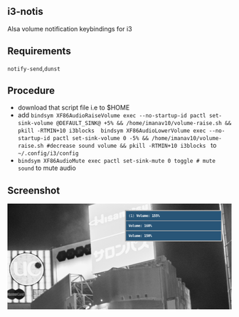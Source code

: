 ## i3-notis
Alsa volume notification keybindings for i3

## Requirements
`notify-send`,`dunst`

## Procedure
- download that script file i.e to $HOME
- add `bindsym XF86AudioRaiseVolume exec --no-startup-id pactl set-sink-volume @DEFAULT_SINK@ +5% && /home/imanav10/volume-raise.sh && pkill -RTMIN+10 i3blocks 
bindsym XF86AudioLowerVolume exec --no-startup-id pactl set-sink-volume 0 -5% && /home/imanav10/volume-raise.sh #decrease sound volume && pkill -RTMIN+10 i3blocks
` to `~/.config/i3/config`
- `bindsym XF86AudioMute exec pactl set-sink-mute 0 toggle # mute sound` to mute audio

## Screenshot
![](ss.png)
